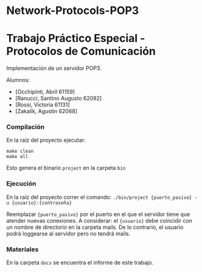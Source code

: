 # Network-Protocols-POP3
# Trabajo Práctico Especial - Protocolos de Comunicación
Implementación de un servidor POP3.

Alumnos:
- [Occhipinti, Abril		61159]
- [Ranucci, Santino Augusto	62092]
- [Rossi, Victoria			61131]
- [Zakalik, Agustín	        62068]


### Compilación
En la raíz del proyecto ejecutar:

```
make clean
make all
```

Esto genera el binario `project` en la carpeta `bin`

### Ejecución
En la raíz del proyecto correr el comando:
```./bin/project {puerto_pasivo} -u {usuario}:{contraseña}```

Reemplazar ```{puerto_pasivo}``` por el puerto en el que el servidor tiene que atender nuevas conexiones.
A considerar: el ```{usuario}``` debe coincidir con un nombre de directorio en la carpeta mails. De lo contrario, el usuario podrá loggearse al servidor pero no tendrá mails.

### Materiales
En la carpeta `docs` se encuentra el informe de este trabajo.
